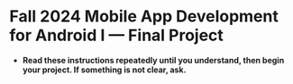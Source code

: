 # Fall 2024 Mobile App Development for Android I — Final Project

* **Read these instructions repeatedly until you understand, then begin your project. If something is not clear, ask.**

